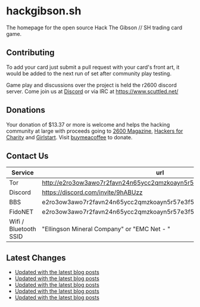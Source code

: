 # hackgibson.sh
The homepage for the open source Hack The Gibson // SH trading card game.


## Contributing

To add your card just submit a pull request with your card's front art, it would be added to the next run of set after community play testing.

Game play and discussions over the project is held the r2600 discord server. Come join us at [Discord](https://discord.com/invite/9hABUzz) or via IRC at https://www.scuttled.net/


## Donations

Your donation of $13.37 or more is welcome and helps the hacking community at large with proceeds going to [2600 Magazine](https://2600.com/), [Hackers for Charity](https://hackersforcharity.org) and [Girlstart](https://girlstart.org).  Visit [buymeacoffee](https://www.buymeacoffee.com/hackgibson.sh) to donate.


## Contact Us

Service | url
-|-
Tor | http://e2ro3ow3awo7r2favn24n65ycc2qmzkoayn5r57e3f56nvjwdcgg32ad.onion
Discord | https://discord.com/invite/9hABUzz
BBS | e2ro3ow3awo7r2favn24n65ycc2qmzkoayn5r57e3f56nvjwdcgg32ad.onion:23
FidoNET | e2ro3ow3awo7r2favn24n65ycc2qmzkoayn5r57e3f56nvjwdcgg32ad.onion:24554
Wifi / Bluetooth SSID | "Ellingson Mineral Company" or "EMC Net - <fidonet address>"

## Latest Changes
<!-- BLOG-POST-LIST:START -->
- [Updated with the latest blog posts](https://github.com/DFW2600/hackgibson.sh/commit/89d03c3e4fdc62950d034e24489ae34f760e6685)
- [Updated with the latest blog posts](https://github.com/DFW2600/hackgibson.sh/commit/8089f1163a31e36ba731d414b10948b5e7d9cd0a)
- [Updated with the latest blog posts](https://github.com/DFW2600/hackgibson.sh/commit/447f2cfad3c6752b3ba7d75215e2fe1294fb6ea8)
- [Updated with the latest blog posts](https://github.com/DFW2600/hackgibson.sh/commit/3933e0adcf5308459a0720f3aea37c148c1e847d)
- [Updated with the latest blog posts](https://github.com/DFW2600/hackgibson.sh/commit/c064c018727bc29eecdbe60ba4ece011a85a18e3)
<!-- BLOG-POST-LIST:END -->
